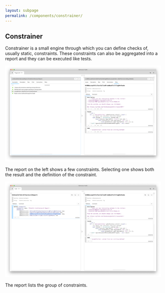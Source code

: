 ```yaml
---
layout: subpage
permalink: /components/constrainer/
---
```


<section id="exemplifier">
	<div class="container pt-5 pb-5 jumbotron-small">
    <div class="row">
      <div class="col-md-12">
        <h1>Constrainer</h1>
        <p class="lead">Constrainer is a small engine through which you can define checks of, usually static, constraints. These constraints can also be aggregated into a report and they can be executed like tests.</p>
        <div class="sample">
          <img src="/assets/pictures/gtr-constrainer-acceptVisitor.png">
          <div class="picture-caption">
            <p>The report on the left shows a few constraints. Selecting one shows both the result and the definition of the constraint.</p>
          </div>
        </div>
        <div class="sample">
          <img src="/assets/pictures/gtr-constrainer-report-issue.png">
          <div class="picture-caption">
            <p>The report lists the group of constraints.</p>
          </div>
        </div>
		  </div>			
    </div>
	</div>
</section>